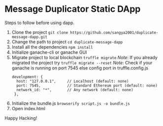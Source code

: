 # Message Duplicator Static DApp

Steps to follow before using dapp.

1. Clone the project `git clone https://github.com/sangya2001/duplicate-message-dapp.git`
2. Change the path to project `cd duplicate-message-dapp`
3. Install all the dependencies `npm install`
4. Initialize ganache-cli or ganache GUI
5. Migrate project to local blockchain `truffle migrate`
   _Note_: If you already migrated the project try `truffle migrate --reset`
   _Note_: Check if your ganache is running on port 7545 else config port in truffle.config.js
   ```
   development: {
     host: "127.0.0.1",     // Localhost (default: none)
     port: 7545,            // Standard Ethereum port (default: none)
     network_id: "*",       // Any network (default: none)
    },
   ```
6. Initialize the bundle.js `browserify script.js -o bundle.js`
7. Open index.html

Happy Hacking!
